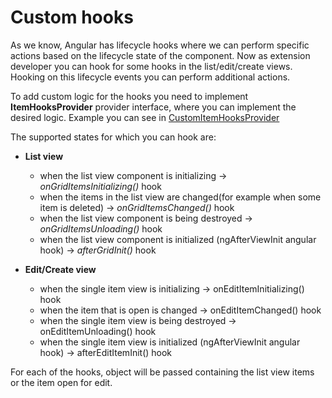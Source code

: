 
# Custom hooks


As we know, Angular has lifecycle hooks where we can perform specific actions based on the lifecycle state of the component. Now as extension developer you can hook for some hooks in the list/edit/create  views. Hooking on this lifecycle events you can perform additional actions. 

To add custom logic for the hooks you need to implement **ItemHooksProvider**  provider interface, where you can implement the desired logic. Example you can see in [CustomItemHooksProvider](./item-hooks-provider.ts)

The supported states for which you can hook are:

 - **List view**
	 - when the list view component is initializing -> *onGridItemsInitializing()* hook
	 - when the items in the list view are changed(for example when some item is deleted) -> *onGridItemsChanged()* hook
	 - when the list view component is being destroyed -> *onGridItemsUnloading()* hook
	 - when the list view component is initialized (ngAfterViewInit angular hook) -> *afterGridInit()* hook

- **Edit/Create view**
	- when the single item view is initializing -> onEditItemInitializing() hook
	- when the item that is open is changed -> onEditItemChanged() hook
	- when the single item view is being destroyed -> onEditItemUnloading() hook
	- when the single item view is initialized (ngAfterViewInit angular hook) -> afterEditItemInit() hook


For each of the hooks, object will be passed containing the list view items or the item open for edit.
